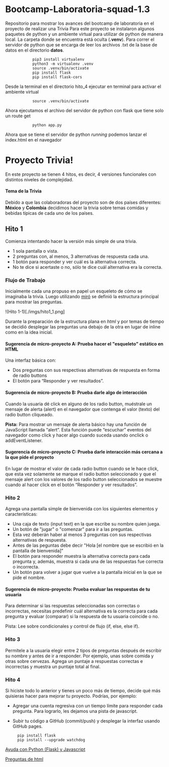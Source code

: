 # Bootcamp-Laboratoria-squad-1.3
Repositorio para mostrar los avances del bootcamp de laboratoria en el proyecto de realizar una Trivia
Para este proyecto se instalaron algunos paquetes de python y un ambiente virtual para utilizar de python
de manera local. La carpeta donde se encuentra está oculta (**.venv**). Para correr el servidor de python 
que se encarga de leer los archivos .txt de la base de datos en el directorio **datos**.

                pip3 install virtualenv
                python3 -m virtualenv .venv
                source .venv/bin/activate
                pip install flask
                pip install flask-cors

Desde la terminal en el directorio hito_4 ejecutar en terminal para activar el ambiente virtual

                source .venv/bin/activate

Ahora ejecutamos el archivo del servidor de python con flask que tiene solo un route get
                
                python app.py

Ahora que se tiene el servidor de python *running* podemos lanzar el index.html en el navegador


# Proyecto Trivia!

En este proyecto se tienen 4 hitos, es decir, 4 versiones funcionales con distintos niveles de complejidad.

#### Tema de la Trivia
Debido a que las colaboradoras del proyecto son de dos países diferentes: **México** y **Colombia** decidimos hacer la trivia sobre temas comidas y bebidas típicas de cada uno de los países.



## Hito 1

Comienza intentando hacer la versión más simple de una trivia.

- 1 sola pantalla o vista.
- 2 preguntas con, al menos, 3 alternativas de respuesta cada una.
- 1 botón para responder y ver cuál es la alternativa correcta.
- No te dice si acertaste o no, sólo te dice cuál alternativa era la correcta.


### Flujo de Trabajo
Inicialmente cada una propuso en papel un esqueleto de cómo se imaginaba la trivia. Luego utilizando [miró](https://www.miro.com) se definió la estructura principal para mostrar las preguntas.

!(Hito 1-1)[./imgs/hito1\_1.png]

Durante la preparación de la estructura plana en *html* y por temas de tiempo se decidió desplegar las preguntas una debajo de la otra en lugar de inline como en la idea inicial.  



#### Sugerencia de micro-proyecto A: Prueba hacer el "esqueleto" estático en HTML

Una interfaz básica con:

* Dos preguntas con sus respectivas alternativas de respuesta en forma de radio buttons
* El botón para “Responder y ver resultados”.

#### Sugerencia de micro-proyecto B: Prueba darle algo de interacción

Cuando la usuaria dé click en alguno de los radio button, muéstrale un mensaje de alerta (alert) en el navegador que contenga el valor (texto) del radio button cliqueado.

**Pista:** Para mostrar un mensaje de alerta básico hay una función de JavaScript llamada “alert”. Esta función puede “escuchar” eventos del navegador como click y hacer algo cuando suceda usando onclick o addEventListener.


#### Sugerencia de micro-proyecto C: Prueba darle interacción más cercana a la que pide el proyecto

En lugar de mostrar el valor de cada radio button cuando se le hace click, que esta vez solamente se marque el radio button seleccionado y que el mensaje alert con los valores de los radio button seleccionados se muestre cuando al hacer click en el botón “Responder y ver resultados”.



### Hito 2

Agrega una pantalla simple de bienvenida con los siguientes elementos y características:

* Una caja de texto (input text) en la que escribe su nombre quien juega.
* Un botón de "jugar" o "comenzar" para ir a las preguntas.
* Esta vez deberán haber al menos 3 preguntas con sus respectivas alternativas de respuesta.
* Antes de las peguntas debe decir "Hola \[el nombre que se escribió en la pantalla de bienvenida\]"
* El botón para responder muestra la alternativa correcta para cada pregunta y, además, muestra si cada una de las respuestas fue correcta o incorrecta.
* Un botón para volver a jugar que vuelve a la pantalla inicial en la que se pide el nombre.

#### Sugerencia de micro-proyecto: Prueba evaluar las respuestas de tu usuaria

Para determinar si las respuestas seleccionadas son correctas o incorrectas, necesitas predefinir cuál alternativa es la correcta para cada pregunta y evaluar (comparar) si la respuesta de tu usuaria coincide o no.

Pista: Lee sobre condicionales y control de flujo (if, else, else if).


### Hito 3

Permítele a la usuaria elegir entre 2 tipos de preguntas después de escribir su nombre y antes de ir a responder. 
Por ejemplo, unas sobre comida y otras sobre cervezas. Agrega un puntaje a respuestas correctas e incorrectas y 
muestra un puntaje total al final.


### Hito 4

Si hiciste todo lo anterior y tienes un poco más de tiempo, decide qué más quisieras hacer para mejorar tu proyecto. 
Podrías, por ejemplo:

* Agregar una cuenta regresiva con un tiempo límite para responder cada pregunta. Para lograrlo, les dejamos una 
pista de javascript.
* Subir tu código a GitHub (commit/push) y desplegar la interfaz usando GitHub pages.


        pip install flask
        pip install --upgrade watchdog

[Ayuda con Python (Flask) y Javascript](https://dataanalyticsireland.ie/es/2021/12/13/como-pasar-una-variable-javascript-a-python-usando-json/)

[Preguntas de html](<!--https://unipython.com/las-60-preguntas-y-respuestas-mas-frecuentes-de-html-y-html5/#google_vignette-->
)
